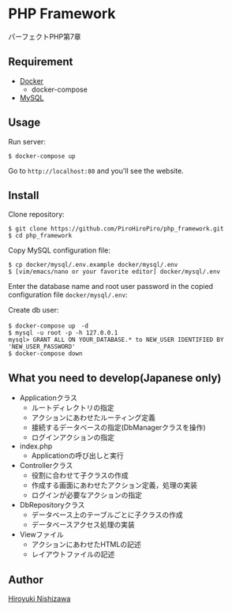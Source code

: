 # PHP Framework

パーフェクトPHP第7章

## Requirement

- [Docker](https://www.docker.com/)
  - docker-compose
- [MySQL](https://www.mysql.com/)

## Usage

Run server:

```console
$ docker-compose up
```

Go to `http://localhost:80` and you'll see the website.

## Install

Clone repository:

```console
$ git clone https://github.com/PiroHiroPiro/php_framework.git
$ cd php_framework
```

Copy MySQL configuration file:

```console
$ cp docker/mysql/.env.example docker/mysql/.env
$ [vim/emacs/nano or your favorite editor] docker/mysql/.env
```

Enter the database name and root user password in the copied configuration file `docker/mysql/.env`:

Create db user:

```console:
$ docker-compose up　-d
$ mysql -u root -p -h 127.0.0.1
mysql> GRANT ALL ON YOUR_DATABASE.* to NEW_USER IDENTIFIED BY 'NEW_USER_PASSWORD'
$ docker-compose down
```

## What you need to develop(Japanese only)
- Applicationクラス
    - ルートディレクトリの指定
    - アクションにあわせたルーティング定義
    - 接続するデータベースの指定(DbManagerクラスを操作)
    - ログインアクションの指定
- index.php
    - Applicationの呼び出しと実行
- Controllerクラス
    - 役割に合わせて子クラスの作成
    - 作成する画面にあわせたアクション定義，処理の実装
    - ログインが必要なアクションの指定
- DbRepositoryクラス
    - データベース上のテーブルごとに子クラスの作成
    - データベースアクセス処理の実装
- Viewファイル
    - アクションにあわせたHTMLの記述
    - レイアウトファイルの記述

## Author

[Hiroyuki Nishizawa](https://github.com/PiroHiroPiro)
